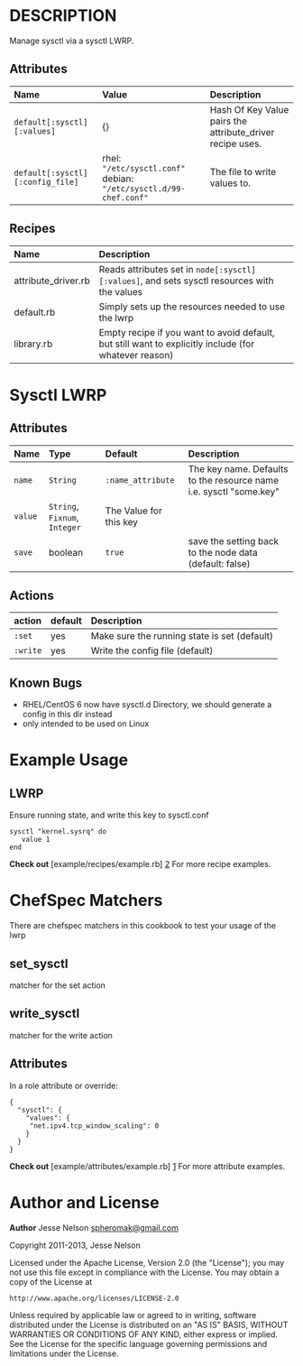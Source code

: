 DESCRIPTION
===========
Manage sysctl via a sysctl LWRP.


Attributes
----------

| Name | Value | Description
|:---|:---|:--------
|`default[:sysctl][:values]` | {}  | Hash Of Key Value pairs the attribute_driver recipe uses.
|`default[:sysctl][:config_file]` | rhel: `"/etc/sysctl.conf"` debian: `"/etc/sysctl.d/99-chef.conf"` | The file to write values to.

Recipes
---------

| Name | Description |
|:-----|:------------|
|attribute_driver.rb| Reads attributes set in `node[:sysctl][:values]`, and sets sysctl resources with  the values
|default.rb| Simply sets up the resources needed to use the lwrp
|library.rb| Empty recipe if you want to avoid default, but still want to explicitly include (for whatever reason)

Sysctl LWRP
===========


Attributes
----------
| Name | Type | Default | Description   |
|:-----|:-----|:--------|:--------------|
| `name` | `String` | `:name_attribute` |The key name. Defaults to the resource name i.e. sysctl "some.key"
| `value`| `String`, `Fixnum`, `Integer` | The Value for this key
| `save` | boolean | `true` | save the setting back to the node data (default: false)

Actions
-------
| action | default | Description|
|:-------|:--------|:-----------|
| `:set` |  yes | Make sure the running state is set  (default)
| `:write`| yes |  Write the config file  (default)


 Known Bugs
 ----------
 * RHEL/CentOS 6 now have sysctl.d Directory, we should generate a config in this dir instead
 * only intended to be used on Linux


Example Usage
=============
LWRP
----
Ensure running state, and write this key to sysctl.conf

    sysctl "kernel.sysrq" do
       value 1
    end

__Check out__ [example/recipes/example.rb] [2] For more recipe examples.

ChefSpec Matchers
=================
There are chefspec matchers in this cookbook to test your usage of the lwrp

set_sysctl
----------
matcher for the set action

write_sysctl
------------
matcher for the write action



Attributes
----------
In a role attribute or override:

    {
      "sysctl": {
        "values": {
         "net.ipv4.tcp_window_scaling": 0
        }
      }
    }


__Check out__ [example/attributes/example.rb] [1] For more attribute examples.


Author and License
===================

__Author__ Jesse Nelson <spheromak@gmail.com>

Copyright 2011-2013, Jesse Nelson

Licensed under the Apache License, Version 2.0 (the "License");
you may not use this file except in compliance with the License.
You may obtain a copy of the License at

    http://www.apache.org/licenses/LICENSE-2.0

Unless required by applicable law or agreed to in writing, software
distributed under the License is distributed on an "AS IS" BASIS,
WITHOUT WARRANTIES OR CONDITIONS OF ANY KIND, either express or implied.
See the License for the specific language governing permissions and
limitations under the License.



[1]: https://github.com/spheromak/sysctl-cookbook/blob/master/example/attributes/example.rb
[2]: https://github.com/spheromak/sysctl-cookbook/blob/master/example/recipes/example.rb

